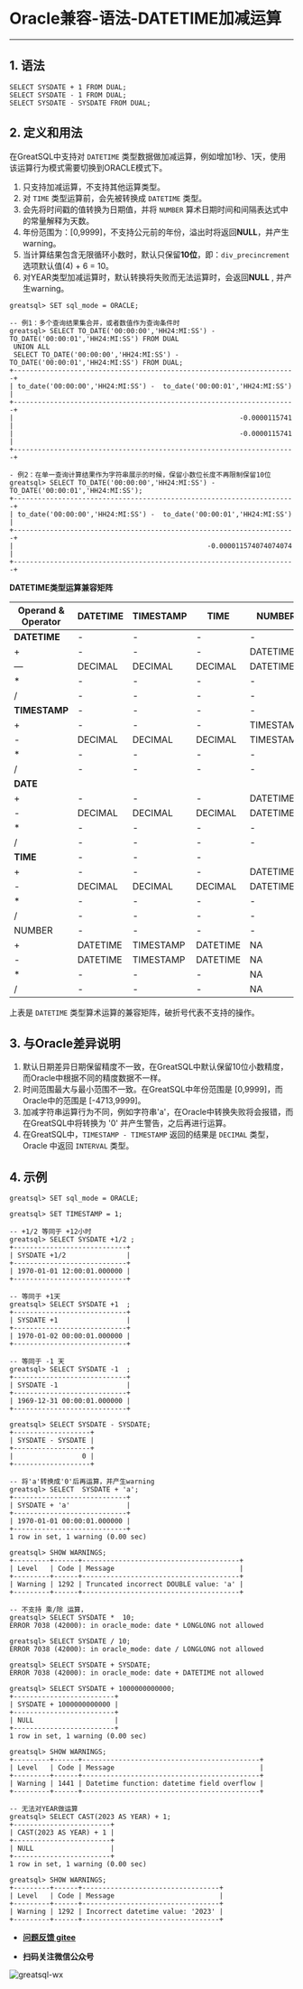 # Oracle兼容-语法-DATETIME加减运算
---



## 1. 语法
```
SELECT SYSDATE + 1 FROM DUAL;
SELECT SYSDATE - 1 FROM DUAL;
SELECT SYSDATE - SYSDATE FROM DUAL;
```
## 2. 定义和用法

在GreatSQL中支持对 `DATETIME` 类型数据做加减运算，例如增加1秒、1天，使用该运算行为模式需要切换到ORACLE模式下。

1. 只支持加减运算，不支持其他运算类型。
2. 对 `TIME` 类型运算前，会先被转换成 `DATETIME` 类型。
3. 会先将时间戳的值转换为日期值，并将 `NUMBER` 算术日期时间和间隔表达式中的常量解释为天数。
4. 年份范围为：[0,9999]，不支持公元前的年份，溢出时将返回**NULL**，并产生warning。
5. 当计算结果包含无限循环小数时，默认只保留**10位**，即：`div_precincrement` 选项默认值(4) + 6 = 10。
6. 对YEAR类型加减运算时，默认转换将失败而无法运算时，会返回**NULL** , 并产生warning。

```
greatsql> SET sql_mode = ORACLE;

-- 例1：多个查询结果集合并，或者数值作为查询条件时
greatsql> SELECT TO_DATE('00:00:00','HH24:MI:SS') -  TO_DATE('00:00:01','HH24:MI:SS') FROM DUAL
 UNION ALL
 SELECT TO_DATE('00:00:00','HH24:MI:SS') -  TO_DATE('00:00:01','HH24:MI:SS') FROM DUAL;
+----------------------------------------------------------------------+
| to_date('00:00:00','HH24:MI:SS') -  to_date('00:00:01','HH24:MI:SS') |
+----------------------------------------------------------------------+
|                                                        -0.0000115741 |
|                                                        -0.0000115741 |
+----------------------------------------------------------------------+

- 例2：在单一查询计算结果作为字符串展示的时候，保留小数位长度不再限制保留10位
greatsql> SELECT TO_DATE('00:00:00','HH24:MI:SS') -  TO_DATE('00:00:01','HH24:MI:SS');
+----------------------------------------------------------------------+
| to_date('00:00:00','HH24:MI:SS') -  to_date('00:00:01','HH24:MI:SS') |
+----------------------------------------------------------------------+
|                                                -0.000011574074074074 |
+----------------------------------------------------------------------+
```

**DATETIME类型运算兼容矩阵**

Operand & Operator|DATETIME| TIMESTAMP|TIME|NUMBER
--| -- | -- | -- | --
| **DATETIME**| - | - | -   | -
|+ | - |  - | - |DATETIME
|— | DECIMAL | DECIMAL | DECIMAL | DATETIME
|* | - | - | - | -
|/ | - | - | - | -
|**TIMESTAMP** | -  | -|- | -
|+ | - |- | -|TIMESTAMP|
|- | DECIMAL | DECIMAL |DECIMAL| TIMESTAMP
|* | - | - | - | - | -
|/ | - | - | - | - | -
|**DATE**| | | |
|+| - | - | - |DATETIME |
|-| DECIMAL | DECIMAL| DECIMAL| DATETIME
|*| - | - | - | -|
|/| -| - | -| -|
|**TIME** | - | - | -
|+| - |  - | - | DATETIME
|-| DECIMAL | DECIMAL | DECIMAL |DATETIME
|*| - | - |  - | -
|/| - | - | - | -
|NUMBER | - | - |-| -
|+ | DATETIME | TIMESTAMP| DATETIME|NA
|- | DATETIME | TIMESTAMP| DATETIME|NA
|*| - | - | -|NA
|/| - | - | -|NA

上表是 `DATETIME` 类型算术运算的兼容矩阵，破折号代表不支持的操作。

## 3. 与Oracle差异说明

1. 默认日期差异日期保留精度不一致，在GreatSQL中默认保留10位小数精度，而Oracle中根据不同的精度数据不一样。
2. 时间范围最大与最小范围不一致。在GreatSQL中年份范围是 [0,9999]，而Oracle中的范围是 [-4713,9999]。
3. 加减字符串运算行为不同，例如字符串'a'，在Oracle中转换失败将会报错，而在GreatSQL中将转换为 '0' 并产生警告，之后再进行运算。
4. 在GreatSQL中，`TIMESTAMP - TIMESTAMP` 返回的结果是 `DECIMAL` 类型， Oracle 中返回 `INTERVAL` 类型。

## 4. 示例

```
greatsql> SET sql_mode = ORACLE;

greatsql> SET TIMESTAMP = 1;

-- +1/2 等同于 +12小时
greatsql> SELECT SYSDATE +1/2 ;
+----------------------------+
| SYSDATE +1/2               |
+----------------------------+
| 1970-01-01 12:00:01.000000 |
+----------------------------+

-- 等同于 +1天
greatsql> SELECT SYSDATE +1  ;
+----------------------------+
| SYSDATE +1                 |
+----------------------------+
| 1970-01-02 00:00:01.000000 |
+----------------------------+

-- 等同于 -1 天
greatsql> SELECT SYSDATE -1  ;
+----------------------------+
| SYSDATE -1                 |
+----------------------------+
| 1969-12-31 00:00:01.000000 |
+----------------------------+

greatsql> SELECT SYSDATE - SYSDATE;
+-------------------+
| SYSDATE - SYSDATE |
+-------------------+
|                 0 |
+-------------------+

-- 将'a'转换成'0'后再运算，并产生warning
greatsql> SELECT  SYSDATE + 'a';
+----------------------------+
| SYSDATE + 'a'              |
+----------------------------+
| 1970-01-01 00:00:01.000000 |
+----------------------------+
1 row in set, 1 warning (0.00 sec)

greatsql> SHOW WARNINGS;
+---------+------+---------------------------------------+
| Level   | Code | Message                               |
+---------+------+---------------------------------------+
| Warning | 1292 | Truncated incorrect DOUBLE value: 'a' |
+---------+------+---------------------------------------+

-- 不支持 乘/除 运算，
greatsql> SELECT SYSDATE *  10;
ERROR 7038 (42000): in oracle_mode: date * LONGLONG not allowed

greatsql> SELECT SYSDATE / 10;
ERROR 7038 (42000): in oracle_mode: date / LONGLONG not allowed

greatsql> SELECT SYSDATE + SYSDATE;
ERROR 7038 (42000): in oracle_mode: date + DATETIME not allowed

greatsql> SELECT SYSDATE + 1000000000000;
+-------------------------+
| SYSDATE + 1000000000000 |
+-------------------------+
| NULL                    |
+-------------------------+
1 row in set, 1 warning (0.00 sec)

greatsql> SHOW WARNINGS;
+---------+------+--------------------------------------------+
| Level   | Code | Message                                    |
+---------+------+--------------------------------------------+
| Warning | 1441 | Datetime function: datetime field overflow |
+---------+------+--------------------------------------------+

-- 无法对YEAR做运算
greatsql> SELECT CAST(2023 AS YEAR) + 1;
+------------------------+
| CAST(2023 AS YEAR) + 1 |
+------------------------+
| NULL                   |
+------------------------+
1 row in set, 1 warning (0.00 sec)

greatsql> SHOW WARNINGS;
+---------+------+----------------------------------+
| Level   | Code | Message                          |
+---------+------+----------------------------------+
| Warning | 1292 | Incorrect datetime value: '2023' |
+---------+------+----------------------------------+
```

- **[问题反馈 gitee](https://gitee.com/GreatSQL/GreatSQL-Manual/issues)**

- **扫码关注微信公众号**

![greatsql-wx](../greatsql-wx.jpg)
